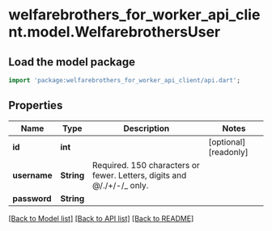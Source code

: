 # welfarebrothers_for_worker_api_client.model.WelfarebrothersUser

## Load the model package
```dart
import 'package:welfarebrothers_for_worker_api_client/api.dart';
```

## Properties
Name | Type | Description | Notes
------------ | ------------- | ------------- | -------------
**id** | **int** |  | [optional] [readonly] 
**username** | **String** | Required. 150 characters or fewer. Letters, digits and @/./+/-/_ only. | 
**password** | **String** |  | 

[[Back to Model list]](../README.md#documentation-for-models) [[Back to API list]](../README.md#documentation-for-api-endpoints) [[Back to README]](../README.md)


